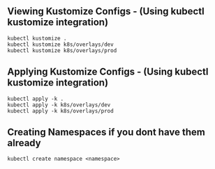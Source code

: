 ## Viewing Kustomize Configs - (Using kubectl kustomize integration)

```
kubectl kustomize .
kubectl kustomize k8s/overlays/dev
kubectl kustomize k8s/overlays/prod
```

## Applying Kustomize Configs - (Using kubectl kustomize integration)

```
kubectl apply -k .
kubectl apply -k k8s/overlays/dev
kubectl apply -k k8s/overlays/prod
```

## Creating Namespaces if you dont have them already

```
kubectl create namespace <namespace>
```
